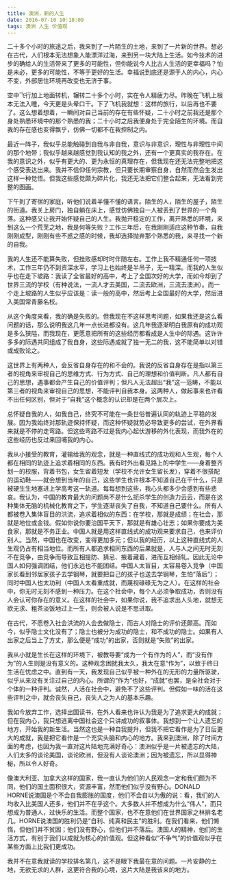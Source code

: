 ```yaml
---
title: 澳洲，新的人生
date: 2016-07-10 10:18:09
tags: 澳洲 人生 价值观
---
```


二十多个小时的旅途之后，我来到了一片陌生的土地，来到了一片新的世界。想必在古代，人们根本无法想象人能漂洋过海，来到另一块大陆上生活。如今技术的进步的确给人的生活带来了更多的可能性，但你能说今人比古人生活的更幸福吗？怕是未必，更多的可能性，不等于更好的生活。幸福说到底还是源于人的内心，内心不变，外部居住环境再改变也无济于事。

空中飞行加上地面转机，辗转二十多个小时，实在令人精疲力尽。昨晚在飞机上根本无法入睡，今天更是头晕口干。下了飞机我就想：这样的旅行，以后再也不要了。这么想着想着，一瞬间对自己当前的存在有些怀疑，二十小时之前我还是那个身处熟悉环境中的那个熟悉的我；二十小时之后我便身处于完全陌生的环境。而自我的存在感也变得飘乎，仿佛一切都不在我控制之内。

最近一阵子，我似乎总能触碰到自我与非自我，意识与非意识，理性与非理性中间的那个地带；我似乎越来越感觉到我认知的我之外，还有一个更真实的我存在。在我的意识之外，似乎有更大的、更为永恒的真理存在，但我现在还无法完整地把这个感受表达出来。我并不信仰任何宗教，但只要长期审察自身，自然而然会生发出这样一种觉悟。但我这些感觉颇为碎片化，我还无法把它们整合起来，无法看到完整的图画。

下午到了寄宿的家庭，听他们说着半懂不懂的语言。陌生的人，陌生的屋子，陌生的街道。我关上房门，独自躺在床上，感觉仿佛独自一人被丢到了世界的一个角落。这种感又让我开始怀疑自己的人生。我抛开稳定的工作，离开熟悉的环境，来到这么一个荒芜之地，我是何等失败？工作三年后，在我刚刚适应这种节奏，自我刚刚成型，刚刚有些不惑之感的时候，我却选择抛弃那个熟悉的我，来寻找一个新的自我。

我的人生还不能算失败，但挫败感却时时伴随左右。工作上我不精通任何一项技术，工作三年仍不到资深水平，学习上也始终是半吊子，无一精深。而我的人生似乎也在走下坡路：我读了全省最好的高中，考上了全国次好的大学，而如今却到了世界三流的学校（有种说法，一流人才去美国，二流去欧洲，三流去澳洲）。而一个走上坡路的人生似乎应该是：读一般的高中，然后考上全国最好的大学，然后进入美国常青藤名校。

从这个角度来看，我的确是失败的。但我现在不这样思考问题，如果我还是这么看问题的话，那么说明我这几年一点长进都没有。这几年我逐渐明白我原有的成功观是多么狭隘，而我现在，更愿意把所有的这些经历都看成是人生中的际遇。这许许多多的际遇共同组成了我自身，这些际遇成就了独一无二的我，这不能简单以对错或成败论之。

这世界上有两种人，会反省自身存在的和不会的。我说的反省自身存在是指以第三者的视角来审视自己的思维方式、行为方式、自己的理想和价值判断。凡人都有自己的思想，遇事都会产生自己的价值评判；但凡人无法超出“我”这一范畴，不能以第三者的视角来审视自己的思想，不能评判自我本身。这两种人，做起事来也许看不出任何区别，但对于“自我”这个概念的认识却是在两个层次上。

总怀疑自我的人，如我自己，终究不可能在一条世俗普遍认同的轨迹上平稳的发展。因为我始终对那轨迹保持怀疑，而这种怀疑就势必导致更多的尝试，在外界看来就是不停的走弯路。但这些弯路不过是我内心起伏游移的外化表现，而我外在的这些经历也反过来回哺我的内心。

我从小接受的教育，灌输给我的观念，就是一种直线式的成功观和人生观，每个人都在相同的轨迹上追求着相同的东西。我有时外出看见路上的中学生——身着整齐划一的校服，背着书包，女生留着短发（学校不允许女生留长发），穿着不很搭配的运动鞋——就会想到当年的自己，这些学生也许根本不知道自己在干什么，只是被硬生生地塞进上学高考这一轨道。每每想到这些，我心头都多少会感到有些悲哀。我认为，中国的教育最大的问题尚不是什么扼杀学生的创造力云云，而是在这种集体无脑的机械化教育之下，学生逐渐丧失了自我，不知道自己要什么。所有人都被卷入集体盲目的洪流，追求着相似的东西：在学校，那就是成绩；在社会，那就是地位或金钱。假如你说你要治国平天下，那就是有雄心壮志；如果你要成为美食家，那就是不务正业。中国人就是用这样直线式的成功观来要求自己，也来评价别人。当然，中国也在改变，变得更加多元；但以我的经历，以上这种直线式的人生观仍占有相当地位。而所有人都追求相同东西的后果就是，人与人之间无时无刻不在竞争，由竞争而导致互相提防、猜忌、掖着藏着，进而互相倾轧。因此无论中国人如何强调团结，他们永远也不能团结。中国人太盲目，太容易卷入竞争（中国家长看到邻居家孩子去学钢琴，就要把自己的孩子也送去学钢琴，生怕“落后”）；同时中国人也太功利（中国人太看重成就，而蔑视碌碌无为之人）。在这样的社会中，你无时无刻不感到一种压力。在这个社会中，每个人必须争取成功，否则没有人会认可你存在的意义。在这样的社会中，如果你说，我不追求出人头地，就想无欲无求、粗茶淡饭地过上一生，则会被人说是不思进取。

在古代，不愿卷入社会洪流的人会去做隐士，而古人对隐士的评价还颇高。而如今，似乎隐士文化没有了；隐士也被分为成功的隐士，和不成功的隐士。如果有人出家之后当上了方丈，那么便是“成功”的出家，否则就是“失败”的出家。

我从小就是生长在这样的环境下，被教导要“成为一个有作为的人”，而“没有作为”的人生则是没有意义的。这种观念困扰我太久，我太在意“作为”，以致于终日生活在忧虑之中。直到有一天，我发现自己似乎被一种外在的无形的力量所驱驶，似乎从来没有关注过自己的内心。所谓的“作为”也好，“成就”也罢，是全社会对于个体的一种评判。诚然，人活在社会中，避免不了这些评判。但假如一味的活在这些评判之中，就会丧失自己，丧失人之为人的基本乐趣。

我如今放弃工作，选择出国读书，在外人看来也许认为我是为了追求更大的成就；但在我内心，我只想逃离中国社会这个只讲成功的叙事体。我想到一个让人遗忘的地方，开始我的新生活。当然这也是一种自我提升，但我不把它看作是为了日后更大的成就，我是把它看作是一个充实头脑和内心的地方。我来到澳洲，除了时间方面的考虑，也因为我一直对这片陆地充满好奇心：澳洲似乎是一片被遗忘的大陆，人们太多的谈论美国，谈论欧洲，但没有人谈论澳洲；因为被遗忘，所以显得神秘，所以令人好奇。

像澳大利亚、加拿大这样的国家，我一直认为他们的人民观念一定和我们颇为不同，他们的国土面积很大，资源丰富，然而他们似乎没有野心。DONALD HORNE说澳国是个不会自我膨胀的国度，他们不会自以为傲的说：看，我们的人均收入比美国人还多，他们并不在乎这个。大多数人并不想成为什么“伟人”，而只想成为普通人，过快乐的生活。而整个国家，也不在意他们在世界国家之林排名老几。HORNE说澳国的胜利仍是“自利、纯真和民主”的胜利。在我们看来，他们懒惰，但他们并不贫困；他们没有野心，但他们并不落后。澳国人的精神，他们的生活方式，有别于我们以成就为核心的价值观。但这种看似“不争气”的价值观似乎在某些方面上比我们更成功。

我并不在意我就读的学校排名第几，这不是眼下我最在意的问题。一片安静的土地，无欲无求的人群，这更符合我的心境，这片大陆是我该来的地方。
